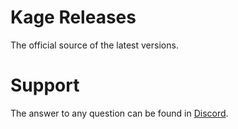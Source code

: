 # Kage Releases
The official source of the latest versions.

# Support
The answer to any question can be found in [Discord](https://discord.gg/kagehub).
